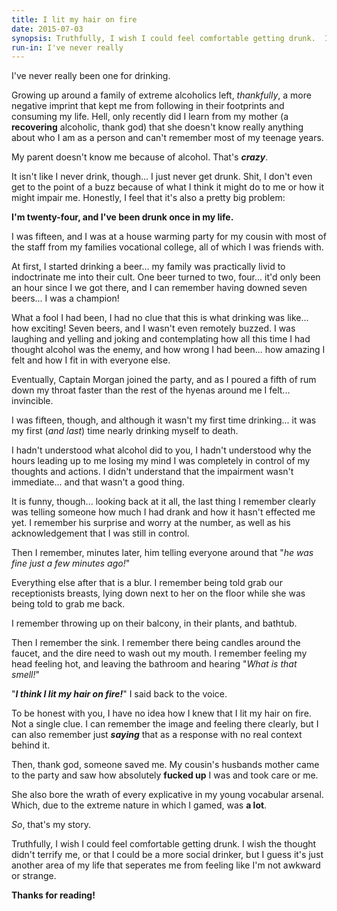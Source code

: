```yaml
---
title: I lit my hair on fire
date: 2015-07-03
synopsis: Truthfully, I wish I could feel comfortable getting drunk.  I wish the thought didn't terrify me, or that I could be a more social drinker, but I guess it's just another area of my life that seperates me from feeling like I'm not awkward or strange.
run-in: I've never really
---
```


I've never really been one for drinking.

Growing up around a family of extreme alcoholics left, *thankfully*, a more negative imprint that kept me from following in their footprints and consuming my life.  Hell, only recently did I learn from my mother (a **recovering** alcoholic, thank god) that she doesn't know really anything about who I am as a person and can't remember most of my teenage years.

My parent doesn't know me because of alcohol.  That's ***crazy***.

It isn't like I never drink, though... I just never get drunk.  Shit, I don't even get to the point of a buzz because of what I think it might do to me or how it might impair me.  Honestly, I feel that it's also a pretty big problem:

**I'm twenty-four, and I've been drunk once in my life.**

I was fifteen, and I was at a house warming party for my cousin with most of the staff from my families vocational college, all of which I was friends with.

At first, I started drinking a beer... my family was practically livid to indoctrinate me into their cult.  One beer turned to two, four... it'd only been an hour since I we got there, and I can remember having downed seven beers... I was a champion!

What a fool I had been, I had no clue that this is what drinking was like... how exciting!  Seven beers, and I wasn't even remotely buzzed.  I was laughing and yelling and joking and contemplating how all this time I had thought alcohol was the enemy, and how wrong I had been... how amazing I felt and how I fit in with everyone else.

Eventually, Captain Morgan joined the party, and as I poured a fifth of rum down my throat faster than the rest of the hyenas around me I felt... invincible.

I was fifteen, though, and although it wasn't my first time drinking... it was my first (*and last*) time nearly drinking myself to death.

I hadn't understood what alcohol did to you, I hadn't understood why the hours leading up to me losing my mind I was completely in control of my thoughts and actions.  I didn't understand that the impairment wasn't immediate... and that wasn't a good thing.

It is funny, though... looking back at it all, the last thing I remember clearly was telling someone how much I had drank and how it hasn't effected me yet.  I remember his surprise and worry at the number, as well as his acknowledgement that I was still in control.

Then I remember, minutes later, him telling everyone around that "*he was fine just a few minutes ago!*"

Everything else after that is a blur.  I remember being told grab our receptionists breasts, lying down next to her on the floor while she was being told to grab me back.

I remember throwing up on their balcony, in their plants, and bathtub.

Then I remember the sink.  I remember there being candles around the faucet, and the dire need to wash out my mouth.  I remember feeling my head feeling hot, and leaving the bathroom and hearing "*What is that smell!*"

"***I think I lit my hair on fire!***" I said back to the voice.

To be honest with you, I have no idea how I knew that I lit my hair on fire.  Not a single clue.  I can remember the image and feeling there clearly, but I can also remember just ***saying*** that as a response with no real context behind it.

Then, thank god, someone saved me.  My cousin's husbands mother came to the party and saw how absolutely **fucked up** I was and took care or me.

She also bore the wrath of every explicative in my young vocabular arsenal.  Which, due to the extreme nature in which I gamed, was **a lot**.

*So*, that's my story.

Truthfully, I wish I could feel comfortable getting drunk.  I wish the thought didn't terrify me, or that I could be a more social drinker, but I guess it's just another area of my life that seperates me from feeling like I'm not awkward or strange.

**Thanks for reading!**
